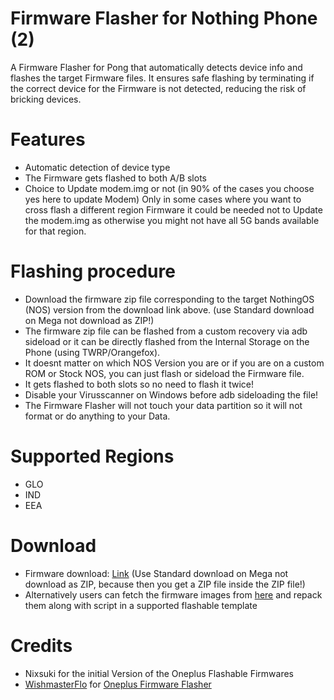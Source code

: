 # Firmware Flasher for Nothing Phone (2)

A Firmware Flasher for Pong that automatically detects device info and flashes the target Firmware files. It ensures safe flashing by terminating if the correct device for the Firmware is not detected, reducing the risk of bricking devices.

# Features
 - Automatic detection of device type
 - The Firmware gets flashed to both A/B slots
 - Choice to Update modem.img or not (in 90% of the cases you choose yes here to update Modem)
   Only in some cases where you want to cross flash a different region Firmware it could be needed
   not to Update the modem.img as otherwise you might not have all 5G bands available for that region.

# Flashing procedure
- Download the firmware zip file corresponding to the target NothingOS (NOS) version from the download link above. (use Standard download on Mega not download as ZIP!)
- The firmware zip file can be flashed from a custom recovery via adb sideload or it can be directly flashed from the Internal Storage on the Phone (using TWRP/Orangefox).
- It doesnt matter on which NOS Version you are or if you are on a custom ROM or Stock NOS, you can just flash or sideload the Firmware file.
- It gets flashed to both slots so no need to flash it twice!
- Disable your Virusscanner on Windows before adb sideloading the file!
- The Firmware Flasher will not touch your data partition so it will not format or do anything to your Data.

# Supported Regions
- GLO
- IND
- EEA

# Download
- Firmware download: [Link](https://mega.nz/folder/2HQFUQAZ#C-clxkalqRQqS7i1KH-Mfg) (Use Standard download on Mega not download as ZIP, because then you get a ZIP file inside the ZIP file!)
- Alternatively users can fetch the firmware images from [here](https://github.com/spike0en/Pong_Archive) and repack them along with script in a supported flashable template

# Credits
- Nixsuki for the initial Version of the Oneplus Flashable Firmwares
- [WishmasterFlo](https://github.com/Wishmasterflo) for [Oneplus Firmware Flasher](https://github.com/Wishmasterflo/Firmware_flasher)

